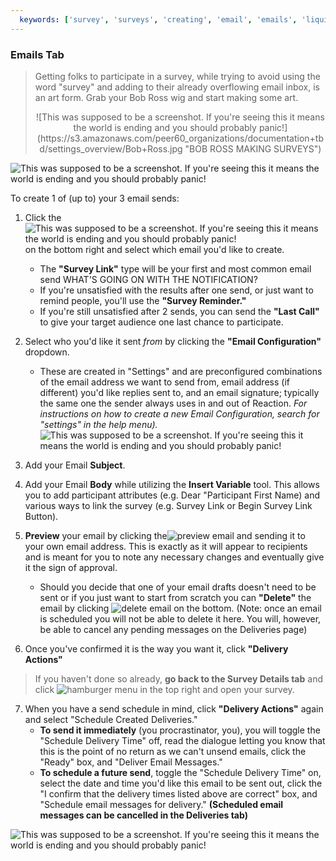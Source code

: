 ```yaml
---
  keywords: ['survey', 'surveys', 'creating', 'email', 'emails', 'liquid', 'survey link', 'heads up', 'survey link', 'reminder', 'last call', 'sending']
---
```


### Emails Tab
>Getting folks to participate in a survey, while trying to avoid using the word "survey" and adding to their already overflowing email inbox, is an art form. Grab your Bob Ross wig and start making some art. 
> <center>![This was supposed to be a screenshot. If you're seeing this it means the world is ending and you should probably panic!](https://s3.amazonaws.com/peer60_organizations/documentation+tbd/settings_overview/Bob+Ross.jpg "BOB ROSS MAKING SURVEYS")</center> 


![This was supposed to be a screenshot. If you're seeing this it means the world is ending and you should probably panic!](https://s3.amazonaws.com/peer60_organizations/documentation+tbd/survey_emails/1+emails+page+with+one+email+scheduled.png)

To create 1 of (up to) your 3 email sends:

1. Click the ![This was supposed to be a screenshot. If you're seeing this it means the world is ending and you should probably panic!](https://s3.amazonaws.com/peer60_organizations/documentation+tbd/Icons/add+email+icon.png "add email") on the bottom right and select which email you'd like to create.
	* The **"Survey Link"** type will be your first and most common email send WHAT'S GOING ON WITH THE NOTIFICATION?
	* If you're unsatisfied with the results after one send, or just want to remind people, you'll use the **"Survey Reminder."**
	* If you're still unsatisfied after 2 sends, you can send the **"Last Call"** to give your target audience one last chance to participate.

2. Select who you'd like it sent *from* by clicking the **"Email Configuration"** dropdown.  
	* These are created in  "Settings" and are preconfigured combinations of the email address we want to send from, email address (if different) you'd like replies sent to, and an email signature; typically the same one the sender always uses in and out of Reaction. *For instructions on how to create a new Email Configuration, search for "settings" in the help menu).*
![This was supposed to be a screenshot. If you're seeing this it means the world is ending and you should probably panic!](https://s3.amazonaws.com/peer60_organizations/documentation+tbd/survey_emails/2+email+creation+page+updated.png)
3. Add your Email **Subject**.
4. Add your Email **Body** while utilizing the **Insert Variable** tool. This allows you to add participant attributes (e.g. Dear "Participant First Name) and various ways to link the survey (e.g. Survey Link or Begin Survey Link Button).
5. **Preview** your email by clicking the![](https://s3.amazonaws.com/peer60_organizations/documentation+tbd/Icons/preview+email.png "preview email") and sending it to your own email address. This is exactly as it will appear to recipients and is meant for you to note any necessary changes and eventually give it the sign of approval. 
   *  Should you decide that one of your email drafts doesn't need to be sent or if you just want to start from scratch you can **"Delete"** the email by clicking ![](https://s3.amazonaws.com/peer60_organizations/documentation+tbd/Icons/delete+email.png "delete email") on the bottom. (Note: once an email is scheduled you will not be able to delete it here. You will, however, be able to cancel any pending messages on the Deliveries page)
6. Once you've confirmed it is the way you want it, click **"Delivery Actions"** 

 >If you haven't done so already, **go back to the Survey Details tab** and click ![hamburger menu](https://s3.amazonaws.com/peer60_organizations/documentation+tbd/Icons/Hamburger+Nest+Icon.png) in the top right and open your survey. 

7. When you have a send schedule in mind, click **"Delivery Actions"** again and select "Schedule Created Deliveries."
	* **To send it immediately** (you procrastinator, you), you will toggle the "Schedule Delivery Time" off, read the dialogue letting you know that this is the point of no return as we can't unsend emails, click the "Ready" box, and "Deliver Email Messages."
	* **To schedule a future send**, toggle the "Schedule Delivery Time" on, select the date and time you'd like this email to be sent out, click the "I confirm that the delivery times listed above are correct" box, and "Schedule email messages for delivery." **(Scheduled email messages can be cancelled in the Deliveries tab)**




![This was supposed to be a screenshot. If you're seeing this it means the world is ending and you should probably panic!](https://s3.amazonaws.com/peer60_organizations/documentation+tbd/build+email.gif "This will be a gif of the above emailing process. WE WILL NEED A NEW GIF WITH TREVOR'S IMPROVEMENTS WHERE THINGS STAY PUT")
